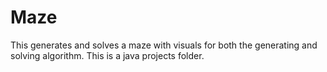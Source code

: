 # Maze
This generates and solves a maze with visuals for both the generating and solving algorithm.
This is a java projects folder.
